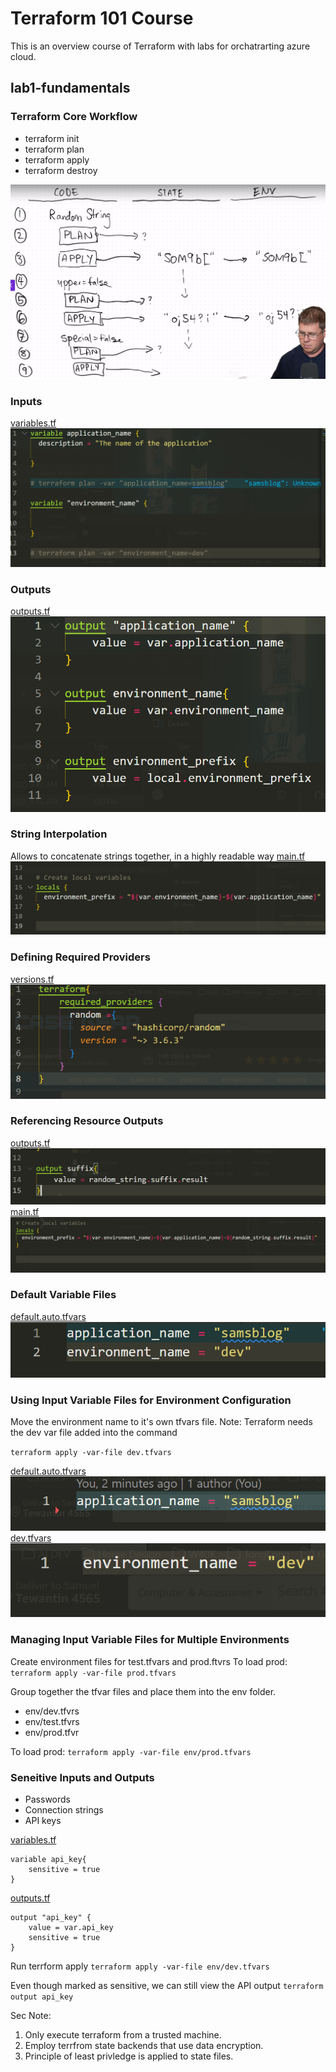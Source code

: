 # Terraform 101 Course

This is an overview course of Terraform with labs for orchatrarting azure cloud.

## lab1-fundamentals

### Terraform Core Workflow

- terraform init
- terraform plan
- terraform apply
- terraform destroy

![Core concepts written on a whiteboard ](img/core.png)

### Inputs

[variables.tf](lab1-fundamentals/variables.tf)
![Input variables screen shot](img/inputs.png)

### Outputs

[outputs.tf](lab1-fundamentals/outputs.tf)
![Output variables screen shot](img/outputs.png)

### String Interpolation

Allows to concatenate strings together, in a highly readable way
[main.tf](lab1-fundamentals/main.tf)
![String interpolation screen shot](img/interpolation.png)

### Defining Required Providers

[versions.tf](lab1-fundamentals/versions.tf)
![Required providers screen shot](img/required_providers.png)

### Referencing Resource Outputs

[outputs.tf](lab1-fundamentals/outputs.tf)
![Outputs screen shot](img/rro-outputs.png)
[main.tf](lab1-fundamentals/main.tf)
![main file screen shot](img/rro-main.png)

### Default Variable Files

[default.auto.tfvars](lab1-fundamentals/default.auto.tfvars)
![defaut vars screen shot](img/auto-tvarfs.png)

### Using Input Variable Files for Environment Configuration

Move the environment name to it's own tfvars file.
Note: Terraform needs the dev var file added into the command

`terraform apply -var-file dev.tfvars`

[default.auto.tfvars](lab1-fundamentals/default.auto.tfvarsf)
![alt text](img/ec-default.auto.tfvars.png)
[dev.tfvars](lab1-fundamentals/env/dev.tfvars)
![alt text](img/ec-dev.tfvars.png)

### Managing Input Variable Files for Multiple Environments

Create environment files for test.tfvars and prod.ftvrs
To load prod: `terraform apply -var-file prod.tfvars`

Group together the tfvar files and place them into the env folder.

- env/dev.tfvrs
- env/test.tfvrs
- env/prod.tfvr

To load prod: `terraform apply -var-file env/prod.tfvars`

### Seneitive Inputs and Outputs

- Passwords
- Connection strings
- API keys

[variables.tf](lab1-fundamentals/variables.tf)

```
variable api_key{
    sensitive = true
}
```

[outputs.tf](lab1-fundamentals/outputs.tf)

```
output "api_key" {
    value = var.api_key
    sensitive = true
}
```

Run terrform apply
`terraform apply -var-file env/dev.tfvars`

Even though marked as sensitive, we can still view the API output
`terraform output api_key`

Sec Note:

1. Only execute terraform from a trusted machine.
2. Employ terrfrom state backends that use data encryption.
3. Principle of least privledge is applied to state files.
